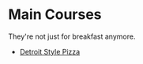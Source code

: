 # Main Courses

They're not just for breakfast anymore.

- [Detroit Style Pizza](./detroit-style-pizza.md)

